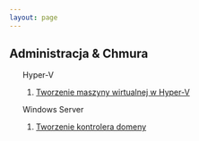 ```yaml
---
layout: page
---
```


<section>
	<h1>Administracja & Chmura</h1>
	<ul>
		<p>Hyper-V
			<ol>
				<li><a href="{{ "/Hyper-V" | prepend: site.baseurl | replace: '//', '/' }}"><p>Tworzenie maszyny wirtualnej w Hyper-V</p></a></li>
			</ol>
		</p>
		<p>Windows Server
			<ol>
				<li><a href="{{ "/creating-DC" | prepend: site.baseurl | replace: '//', '/' }}"><p>Tworzenie kontrolera domeny</p></a></li>
			</ol>
		</p>
	</ul>
</section>